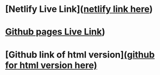 # [Netlify Live Link]([netlify link here](https://fashion-blog-project.netlify.app/))
# [Github pages Live Link](https://github.com/christiancolon2/fashion-blog-react))
# [Github link of html version][(github for html version here)](https://github.com/christiancolon2/fashion-blog-html)

